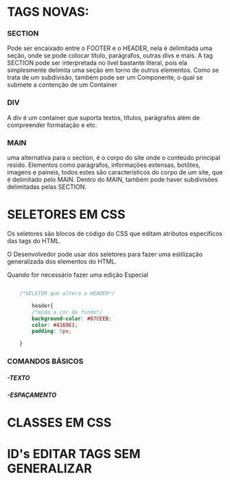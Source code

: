 # TAGS NOVAS:

### SECTION

Pode ser encaixado entre o FOOTER e o HEADER, nela é delimitada uma seção, onde se pode colocar título, parágrafos, outras divs e mais. A tag SECTION pode ser interpretada no lível bastante literal, pois ela simplesmente delimita uma seção em torno de outros elementos. Como se trata de um subdivisão, também pode ser um Componente, o qual se submete a contenção de um Container

### DIV

A div é um container que suporta textos, títulos, parágrafos além de compreender formatação e etc.

### MAIN 

uma alternativa para o section, é o corpo do site onde o conteúdo principal resido. Elementos como parágrafos, informações extensas, botõtes, imagens e paineis, todos estes são característicos do corpo de um site, que é delimitado pelo MAIN. Dentro do MAIN, também pode haver subdivisões delimitadas pelas SECTION.


# SELETORES EM CSS

Os seletores são blocos de código do CSS que editam atributos específicos das tags do HTML.

O Desenvolvedor pode usar dos seletores para fazer uma estilização generalizada dos elementos do HTML.

Quando for necessário fazer uma edição Especial

```css

	/*SELETOR que altera o HEADER*/

		header{
		/*muda a cor de fundo*/
		background-color: #87CEEB;
		color: #4169E1;
		padding: 5px;

	}

````

### COMANDOS BÁSICOS

##### -TEXTO

##### -ESPAÇAMENTO

# CLASSES EM CSS

# ID's EDITAR TAGS SEM GENERALIZAR